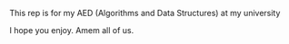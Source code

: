 This rep is for my AED (Algorithms and Data Structures) at my university

I hope you enjoy. Amem all of us.
